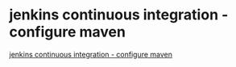 # jenkins continuous integration - configure maven
[jenkins continuous integration - configure maven](https://aiwithcloud.com/2022/09/19/jenkins_continuous_integration___configure_maven/)